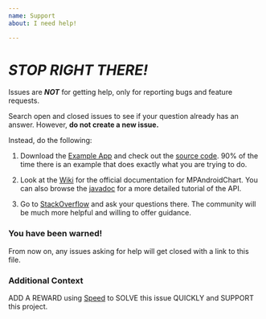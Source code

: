```yaml
---
name: Support
about: I need help!

---
```


# *STOP RIGHT THERE!*

Issues are ***NOT*** for getting help, only for reporting bugs and feature requests.

Search open and closed issues to see if your question already has an answer. However, **do not create a new issue.**

Instead, do the following:

1. Download the [Example App](https://play.google.com/store/apps/details?id=com.github.eklipse2k8.mpchartexample) and check out the [source code](https://github.com/PhilJay/MPAndroidChart/tree/master/MPChartExample/src/com/xxmassdeveloper/mpchartexample). 90% of the time there is an example that does exactly what you are trying to do.

1. Look at the [Wiki](https://github.com/PhilJay/MPAndroidChart/wiki) for the official documentation for MPAndroidChart. You can also browse the [javadoc](https://jitpack.io/com/github/philjay/mpandroidchart/v3.1.0-alpha/javadoc/) for a more detailed tutorial of the API.

1. Go to [StackOverflow](https://stackoverflow.com/questions/tagged/mpandroidchart) and ask your questions there. The community will be much more helpful and willing to offer guidance.


### You have been warned!

From now on, any issues asking for help will get closed with a link to this file.

### Additional Context
ADD A REWARD using [Speed](speedoss.com) to SOLVE this issue QUICKLY and SUPPORT this project.
